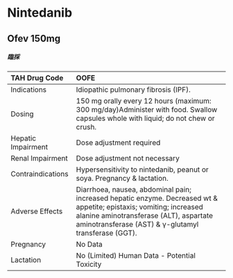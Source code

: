 # Nintedanib

## Ofev 150mg

##### 臨採

| TAH Drug Code      | OOFE                                                                                                                                                                                                                  |
|:-------------------|:----------------------------------------------------------------------------------------------------------------------------------------------------------------------------------------------------------------------|
| Indications        | Idiopathic pulmonary fibrosis (IPF).                                                                                                                                                                                  |
| Dosing             | 150 mg orally every 12 hours (maximum: 300 mg/day)Administer with food. Swallow capsules whole with liquid; do not chew or crush.                                                                                     |
| Hepatic Impairment | Dose adjustment required                                                                                                                                                                                              |
| Renal Impairment   | Dose adjustment not necessary                                                                                                                                                                                         |
| Contraindications  | Hypersensitivity to nintedanib, peanut or soya. Pregnancy & lactation.                                                                                                                                                |
| Adverse Effects    | Diarrhoea, nausea, abdominal pain; increased hepatic enzyme. Decreased wt & appetite; epistaxis; vomiting; increased alanine aminotransferase (ALT), aspartate aminotransferase (AST) & γ-glutamyl transferase (GGT). |
| Pregnancy          | No Data                                                                                                                                                                                                               |
| Lactation          | No (Limited) Human Data - Potential Toxicity                                                                                                                                                                          |

